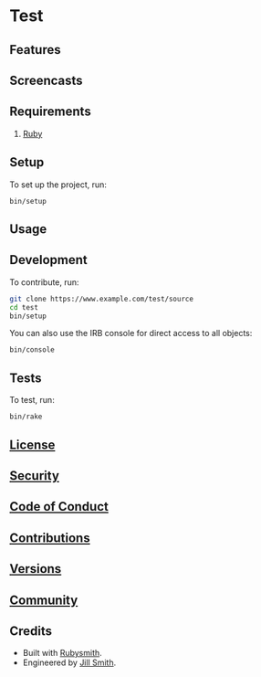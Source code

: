 # Test

<!-- Tocer[start]: Auto-generated, don't remove. -->
<!-- Tocer[finish]: Auto-generated, don't remove. -->

## Features

## Screencasts

## Requirements

1. [Ruby](https://www.ruby-lang.org)

## Setup

To set up the project, run:

    bin/setup

## Usage

## Development

To contribute, run:

``` bash
git clone https://www.example.com/test/source
cd test
bin/setup
```

You can also use the IRB console for direct access to all objects:

    bin/console

## Tests

To test, run:

    bin/rake

## [License](https://www.example.com/test/license)

## [Security](https://www.example.com/test/security)

## [Code of Conduct](https://www.example.com/test/code_of_conduct)

## [Contributions](https://www.example.com/test/contributions)

## [Versions](https://www.example.com/test/versions)

## [Community](https://www.example.com/test/community)

## Credits

- Built with [Rubysmith](https://www.alchemists.io/projects/rubysmith).
- Engineered by [Jill Smith](https://www.jillsmith.com).
